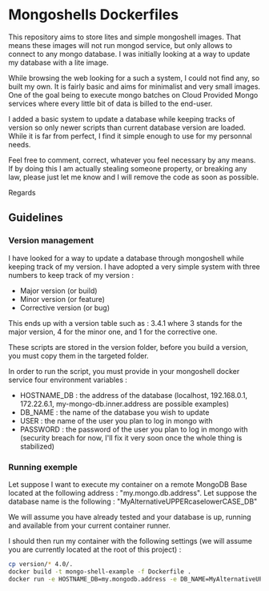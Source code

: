 # Mongoshells Dockerfiles
This repository aims to store lites and simple mongoshell images. That means these images will not run mongod service, but only allows to connect to any mongo database. I was initially looking at a way to update my database with a lite image. 

While browsing the web looking for a such a system, I could not find any, so built my own. It is fairly basic and aims for minimalist and very small images. One of the goal being to execute mongo batches on Cloud Provided Mongo services where every little bit of data is billed to the end-user.

I added a basic system to update a database while keeping tracks of version so only newer scripts than current database version are loaded. While it is far from perfect, I find it simple enough to use for my personnal needs. 

Feel free to comment, correct, whatever you feel necessary by any means.
If by doing this I am actually stealing someone property, or breaking any law, please just let me know and I will remove the code as soon as possible.

Regards

## Guidelines

### Version management

I have looked for a way to update a database through mongoshell while keeping track of my version. I have adopted a very simple system with three numbers to keep track of my version : 

- Major version (or build)
- Minor version (or feature)
- Corrective version (or bug)

This ends up with a version table such as : 3.4.1 where 3 stands for the major version, 4 for the minor one, and 1 for the corrective one.

These scripts are stored in the version folder, before you build a version, you must copy them in the targeted folder.

In order to run the script, you must provide in your mongoshell docker service four environment variables : 
- HOSTNAME_DB : the address of the database (localhost, 192.168.0.1, 172.22.6.1, my-mongo-db.inner.address are possible examples)
- DB_NAME : the name of the database you wish to update
- USER : the name of the user you plan to log in mongo with
- PASSWORD : the password of the user you plan to log in mongo with (security breach for now, I'll fix it very soon once the whole thing is stabilized)

### Running exemple
Let suppose I want to execute my container on a remote MongoDB Base located at the following address : "my.mongo.db.address".
Let suppose the database name is the following : "MyAlternativeUPPERcaselowerCASE_DB"

We will assume you have already tested and your database is up, running and available from your current container runner.

I should then run my container with the following settings (we will assume you are currently located at the root of this project) : 

```bash
cp version/* 4.0/.
docker build -t mongo-shell-example -f Dockerfile .
docker run -e HOSTNAME_DB=my.mongodb.address -e DB_NAME=MyAlternativeUPPERcaselowerCASE_DB -e USER=toto -e PASSWORD=tata mongo-shell-example
```
